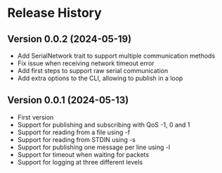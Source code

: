 Release History
===============

Version 0.0.2 (2024-05-19)
--------------------------

- Add SerialNetwork trait to support multiple communication methods
- Fix issue when receiving network timeout error
- Add first steps to support raw serial communication
- Add extra options to the CLI, allowing to publish in a loop


Version 0.0.1 (2024-05-13)
--------------------------

- First version
- Support for publishing and subscribing with QoS -1, 0 and 1
- Support for reading from a file using -f
- Support for reading from STDIN using -s
- Support for publishing one message per line using -l
- Support for timeout when waiting for packets
- Support for logging at three different levels
